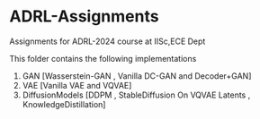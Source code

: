 # ADRL-Assignments
Assignments for ADRL-2024 course at IISc,ECE Dept 

This folder contains the following implementations
1) GAN [Wasserstein-GAN , Vanilla DC-GAN and Decoder+GAN]
2) VAE [Vanilla VAE and VQVAE]
3) DiffusionModels [DDPM , StableDiffusion On VQVAE Latents , KnowledgeDistillation]
